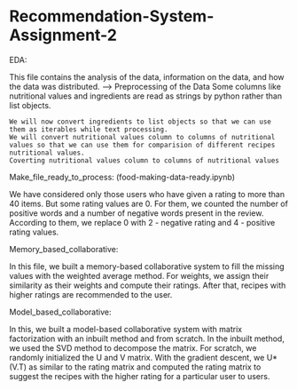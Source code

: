 # Recommendation-System-Assignment-2


EDA: 

This file contains the analysis of the data, information on the data, and how the data was distributed.
--> Preprocessing of the Data
    Some columns like nutritional values and ingredients are read as strings by python rather than list objects.

    We will now convert ingredients to list objects so that we can use them as iterables while text processing.
    We will convert nutritional values column to columns of nutritional values so that we can use them for comparision of different recipes nutritional values.
    Coverting nutritional values column to columns of nutritional values


Make_file_ready_to_process: (food-making-data-ready.ipynb)

We have considered only those users who have given a rating to more than 40 items. But some rating values are 0. For them, we counted the number of positive words and a number of negative words present in the review. According to them, we replace 0 with 2 - negative rating and 4 - positive rating values.

Memory_based_collaborative:  

In this file, we built a memory-based collaborative system to fill the missing values with the weighted average method. For weights, we assign their similarity as their weights and compute their ratings. After that, recipes with higher ratings are recommended to the user.

Model_based_collaborative: 

In this, we built a model-based collaborative system with matrix factorization with an inbuilt method and from scratch. In the inbuilt method, we used the SVD method to decompose the matrix. For scratch, we randomly initialized the U and V matrix. With the gradient descent, we U*(V.T) as similar to the rating matrix and computed the rating matrix to suggest the recipes with the higher rating for a particular user to users.
